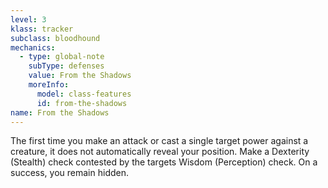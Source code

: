 ```yaml
---
level: 3
klass: tracker
subclass: bloodhound
mechanics:
  - type: global-note
    subType: defenses
    value: From the Shadows
    moreInfo:
      model: class-features
      id: from-the-shadows
name: From the Shadows
---
```

The first time you make an attack or cast a single target power against a creature, it does not automatically reveal
your position. Make a Dexterity (Stealth) check contested by the targets Wisdom (Perception) check. On a success, you remain hidden.
